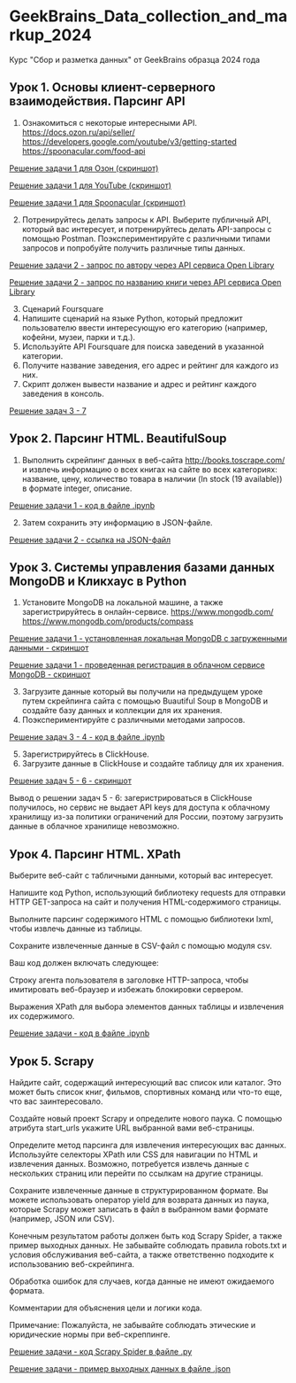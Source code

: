 # GeekBrains_Data_collection_and_markup_2024
Курс "Сбор и разметка данных" от GeekBrains образца 2024 года

## Урок 1. Основы клиент-серверного взаимодействия. Парсинг API
1. Ознакомиться с некоторые интересными API. https://docs.ozon.ru/api/seller/ https://developers.google.com/youtube/v3/getting-started https://spoonacular.com/food-api

[Решение задачи 1 для Озон (скриншот)](https://github.com/AndreyOmi/GeekBrains_Data_collection_and_markup_2024/blob/main/Seminar_№1/Изучение%20API%20Озон.JPG)

[Решение задачи 1 для YouTube (скриншот)](https://github.com/AndreyOmi/GeekBrains_Data_collection_and_markup_2024/blob/main/Seminar_№1/Изучение%20API%20Youtube_.JPG)

[Решение задачи 1 для Spoonacular (скриншот)](https://github.com/AndreyOmi/GeekBrains_Data_collection_and_markup_2024/blob/main/Seminar_№1/Изучение%20API%20spoonacular_.JPG)

2. Потренируйтесь делать запросы к API. Выберите публичный API, который вас интересует, и потренируйтесь делать API-запросы с помощью Postman. Поэкспериментируйте с различными типами запросов и попробуйте получить различные типы данных.

[Решение задачи 2 - запрос по автору через API сервиса Open Library](https://github.com/AndreyOmi/GeekBrains_Data_collection_and_markup_2024/blob/main/Seminar_№1/Публичный%20API%20Open%20Library%20Поиск%20по%20автору.JPG)

[Решение задачи 2 - запрос по названию книги через API сервиса Open Library](https://github.com/AndreyOmi/GeekBrains_Data_collection_and_markup_2024/blob/main/Seminar_№1/Публичный%20API%20Open%20Library%20Поиск%20по%20книге.JPG)

3. Сценарий Foursquare
4. Напишите сценарий на языке Python, который предложит пользователю ввести интересующую его категорию (например, кофейни, музеи, парки и т.д.).
5. Используйте API Foursquare для поиска заведений в указанной категории.
6. Получите название заведения, его адрес и рейтинг для каждого из них.
7. Скрипт должен вывести название и адрес и рейтинг каждого заведения в консоль.

[Решение задач 3 - 7](https://github.com/AndreyOmi/GeekBrains_Data_collection_and_markup_2024/blob/main/Seminar_№1/homework_seminar_1_05-03-2024_.ipynb)

## Урок 2. Парсинг HTML. BeautifulSoup
1. Выполнить скрейпинг данных в веб-сайта http://books.toscrape.com/ и извлечь информацию о всех книгах на сайте во всех категориях: название, цену, количество товара в наличии (In stock (19 available)) в формате integer, описание.

[Решение задачи 1 - код в файле .ipynb](https://github.com/AndreyOmi/GeekBrains_Data_collection_and_markup_2024/blob/main/Seminar_№2/homework_seminar_2_08-03-2024.ipynb)

2. Затем сохранить эту информацию в JSON-файле.

[Решение задачи 2 - ссылка на JSON-файл](https://github.com/AndreyOmi/GeekBrains_Data_collection_and_markup_2024/blob/main/Seminar_№2/books_from_books.toscrape.com.json)
   
## Урок 3. Системы управления базами данных MongoDB и Кликхаус в Python
1. Установите MongoDB на локальной машине, а также зарегистрируйтесь в онлайн-сервисе. https://www.mongodb.com/ https://www.mongodb.com/products/compass

[Решение задачи 1 - установленная локальная MongoDB с загруженными данными - скриншот](https://github.com/AndreyOmi/GeekBrains_Data_collection_and_markup_2024/blob/main/Seminar_№3/MongoDB%20с%20загруженными%20данными.JPG)

[Решение задачи 1 - проведенная регистрация в облачном сервисе MongoDB - скриншот](https://github.com/AndreyOmi/GeekBrains_Data_collection_and_markup_2024/blob/main/Seminar_№3/Регистрация%20в%20облачном%20сервисе%20MongoDB.JPG)

3. Загрузите данные который вы получили на предыдущем уроке путем скрейпинга сайта с помощью Buautiful Soup в MongoDB и создайте базу данных и коллекции для их хранения.
4. Поэкспериментируйте с различными методами запросов.

[Решение задач 3 - 4 - код в файле .ipynb](https://github.com/AndreyOmi/GeekBrains_Data_collection_and_markup_2024/blob/main/Seminar_№3/homework_seminar_3_12-03-2024.ipynb)   

5. Зарегистрируйтесь в ClickHouse.
6. Загрузите данные в ClickHouse и создайте таблицу для их хранения.

[Решение задач 5 - 6 - скриншот](https://github.com/AndreyOmi/GeekBrains_Data_collection_and_markup_2024/blob/main/Seminar_№3/Попытка%20работы%20с%20ClickHouse2.JPG)

Вывод о решении задач 5 - 6: загеристрироваться в ClickHouse получилось, но сервис не выдает API keys для доступа к облачному хранилищу из-за политики ограничений для России, поэтому загрузить данные в облачное хранилище невозможно.

## Урок 4. Парсинг HTML. XPath

Выберите веб-сайт с табличными данными, который вас интересует.

Напишите код Python, использующий библиотеку requests для отправки HTTP GET-запроса на сайт и получения HTML-содержимого страницы.

Выполните парсинг содержимого HTML с помощью библиотеки lxml, чтобы извлечь данные из таблицы.

Сохраните извлеченные данные в CSV-файл с помощью модуля csv.

Ваш код должен включать следующее:

Строку агента пользователя в заголовке HTTP-запроса, чтобы имитировать веб-браузер и избежать блокировки сервером.

Выражения XPath для выбора элементов данных таблицы и извлечения их содержимого.

[Решение задачи - код в файле .ipynb](https://github.com/AndreyOmi/GeekBrains_Data_collection_and_markup_2024/blob/main/Seminar_№4/homework_seminar_4_15-03-2024.ipynb)

## Урок 5. Scrapy

Найдите сайт, содержащий интересующий вас список или каталог. Это может быть список книг, фильмов, спортивных команд или что-то еще, что вас заинтересовало.

Создайте новый проект Scrapy и определите нового паука. С помощью атрибута start_urls укажите URL выбранной вами веб-страницы.

Определите метод парсинга для извлечения интересующих вас данных. Используйте селекторы XPath или CSS для навигации по HTML и извлечения данных. Возможно, потребуется извлечь данные с нескольких страниц или перейти по ссылкам на другие страницы.

Сохраните извлеченные данные в структурированном формате. Вы можете использовать оператор yield для возврата данных из паука, которые Scrapy может записать в файл в выбранном вами формате (например, JSON или CSV).

Конечным результатом работы должен быть код Scrapy Spider, а также пример выходных данных. Не забывайте соблюдать правила robots.txt и условия обслуживания веб-сайта, а также ответственно подходите к использованию веб-скрейпинга.

Обработка ошибок для случаев, когда данные не имеют ожидаемого формата.

Комментарии для объяснения цели и логики кода.

Примечание: Пожалуйста, не забывайте соблюдать этические и юридические нормы при веб-скреппинге.

[Решение задачи - код Scrapy Spider в файле .py](https://github.com/AndreyOmi/GeekBrains_Data_collection_and_markup_2024/blob/main/Seminar_№5/books_scraper/books_scraper/spiders/book_spider.py)

[Решение задачи - пример выходных данных в файле .json]()
